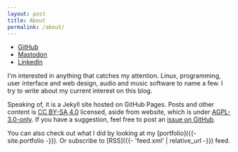 ```yaml
---
layout: post
title: About
permalink: /about/
---
```


<ul class="nav-list">
  <li><a href="{{- site.github -}}">GitHub</a></li>
  <li><a rel="me" href="{{- site.mastodon -}}">Mastodon</a></li>
  <li><a href="{{- site.linkedin -}}">LinkedIn</a></li>
</ul>

I'm interested in anything that catches my attention. Linux, programming, user interface and web design, audio and music software to name a few. I try to write about my current interest on this blog.

Speaking of, it is a Jekyll site hosted on GitHub Pages. Posts and other content is [CC BY-SA 4.0](https://creativecommons.org/licenses/by-sa/4.0/) licensed, aside from website, which is under [AGPL-3.0-only](https://www.gnu.org/licenses/agpl-3.0-standalone.html). If you have a suggestion, feel free to post an [issue on GitHub](https://github.com/vllur/blog/issues).

You can also check out what I did by looking at my [portfolio]({{- site.portfolio -}}). Or subscribe to [RSS]({{- 'feed.xml'  | relative_url -}}) feed.
